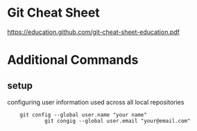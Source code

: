 # Git Cheat Sheet
https://education.github.com/git-cheat-sheet-education.pdf
# Additional Commands

## setup
configuring user information used across all local repositories

        git config --global user.name "your name"
                git congig --global user.email "your@email.com"
    
    
